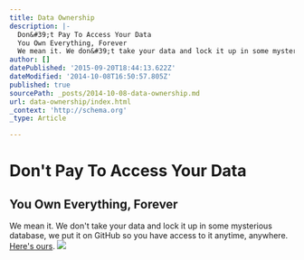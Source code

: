 ```yaml
---
title: Data Ownership
description: |-
  Don&#39;t Pay To Access Your Data
  You Own Everything, Forever
  We mean it. We don&#39;t take your data and lock it up in some mysterious database, we put it on G
author: []
datePublished: '2015-09-20T18:44:13.622Z'
dateModified: '2014-10-08T16:50:57.805Z'
published: true
sourcePath: _posts/2014-10-08-data-ownership.md
url: data-ownership/index.html
_context: 'http://schema.org'
_type: Article

---
```

# Don't Pay To Access Your Data

## You Own Everything, Forever

We mean it. We don't take your data and lock it up in some mysterious database, we put it on GitHub so you have access to it anytime, anywhere. [Here's ours][0].
![](https://s3-us-west-2.amazonaws.com/cdn.thegrid.io/posts/Data+Ownership.png)

[0]: https://github.com/the-domains/the-grid